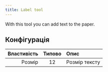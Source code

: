 ```yaml
---
title: Label tool
---
```


With this tool you can add text to the paper.

## Конфігурація

| Властивість | Типово | Опис          |
| ----------: | :----: | :------------ |
|      Розмір |   12   | Розмір тексту |
